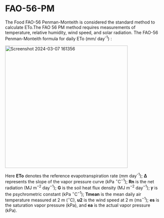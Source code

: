 # FAO-56-PM
The Food FAO-56 Penman-Monteith is considered the standard method to calculate ETo.The FAO 56 PM method requires measurements of temperature, relative humidity, wind speed, and solar radiation.
The FAO-56 Penman-Monteith formula for daily ETo (mm/ day<sup>-1</sup>) :

<img width="400" alt="Screenshot 2024-03-07 161356" src="https://github.com/AthiraNG/FAO-56-PM/assets/129937610/3fde2d5d-5f1e-4104-bb65-e63f2edb0734">


Here **ETo** denotes the reference evapotranspiration rate (mm day<sup>-1</sup>); **Δ** represents the slope of the vapor pressure curve (kPa <sup>∘</sup>C<sup>−1</sup>); **Rn** is the net radiation (MJ m<sup>−2</sup> day<sup>−1</sup>); **G** is the soil heat flux density (MJ m<sup>−2</sup> day<sup>−1</sup>); **𝛾** is the psychrometric constant (kPa <sup>∘</sup>C<sup>−1</sup>); **Tmean** is the mean daily air temperature measured at 2 m (<sup>∘</sup>C), **u2** is the wind speed at 2 m (ms<sup>−1</sup>); **es** is the saturation vapor pressure (kPa), and **ea** is the actual vapor pressure (kPa).

